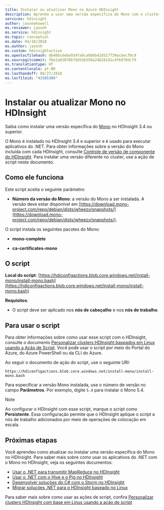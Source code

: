 ```yaml
---
title: Instalar ou atualizar Mono no Azure HDInsight
description: Aprenda a usar uma versão específica do Mono com o cluster HDInsight. O Mono é usado para executar aplicativos do .NET em clusters HDInsight baseados no Linux.
services: hdinsight
author: jasonwhowell
ms.reviewer: jasonh
ms.service: hdinsight
ms.topic: conceptual
ms.date: 04/10/2018
ms.author: jasonh
ms.custom: hdinsightactive
ms.openlocfilehash: db460c6ebe934fa9ca9b6b42d517f39acbecf0c9
ms.sourcegitcommit: f6e2a03076679d53b550a24828141c4fb978dcf9
ms.translationtype: HT
ms.contentlocale: pt-BR
ms.lasthandoff: 08/27/2018
ms.locfileid: "43105306"
---
```

# <a name="install-or-update-mono-on-hdinsight"></a>Instalar ou atualizar Mono no HDInsight

Saiba como instalar uma versão específica do [Mono](https://www.mono-project.com) no HDInsight 3.4 ou superior.

O Mono é instalado no HDInsight 3.4 e superior e é usado para executar aplicativos do .NET. Para obter informações sobre a versão do Mono incluída com cada HDInsight, consulte [Controle de versão de componente do HDInsight](hdinsight-component-versioning.md). Para instalar uma versão diferente no cluster, use a ação de script neste documento. 

## <a name="how-it-works"></a>Como ele funciona

Este script aceita o seguinte parâmetro:

* __Número da versão do Mono__: a versão do Mono a ser instalada. A versão deve estar disponível em [https://download.mono-project.com/repo/debian/dists/wheezy/snapshots/](https://download.mono-project.com/repo/debian/dists/wheezy/snapshots/).

O script instala os seguintes pacotes do Mono:

* __mono-complete__

* __ca-certificates-mono__

## <a name="the-script"></a>O script

__Local do script__: [https://hdiconfigactions.blob.core.windows.net/install-mono/install-mono.bash](https://hdiconfigactions.blob.core.windows.net/install-mono/install-mono.bash)

__Requisitos__:

* O script deve ser aplicado nos __nós de cabeçalho__ e nos __nós de trabalho__.

## <a name="to-use-the-script"></a>Para usar o script

Para obter informações sobre como usar esse script com o HDInsight, consulte o documento [Personalizar clusters HDInsight baseados em Linux usando a Ação de Script](hdinsight-hadoop-customize-cluster-linux.md#apply-a-script-action-to-a-running-cluster). Você pode usar o script por meio do Portal do Azure, do Azure PowerShell ou da CLI do Azure.

Ao seguir o documento de ação do script, use o seguinte URI:

    https://hdiconfigactions.blob.core.windows.net/install-mono/install-mono.bash

Para especificar a versão Mono instalada, use o número de versão no campo __Parâmetros__. Por exemplo, digite `5.4` para instalar o Mono 5.4.

> [!NOTE]
> Ao configurar o HDInsight com esse script, marque o script como __Persistente__. Essa configuração permite que o HDInsight aplique o script a nós de trabalho adicionados por meio de operações de colocação em escala.

## <a name="next-steps"></a>Próximas etapas

Você aprendeu como atualizar ou instalar uma versão específica do Mono no HDInsight. Para saber mais sobre como usar os aplicativos do .NET com o Mono no HDInsight, veja os seguintes documentos:

* [Usar o .NET para transmitir MapReduce no HDInsight](hadoop/apache-hadoop-dotnet-csharp-mapreduce-streaming.md)
* [Usar o .NET com o Hive e o Pig no HDInsight](hadoop/apache-hadoop-hive-pig-udf-dotnet-csharp.md)
* [Desenvolver soluções do C# com o Storm no HDInsight](storm/apache-storm-develop-csharp-visual-studio-topology.md)
* [Migrar soluções .NET para o HDInsight baseado no Linux](hdinsight-hadoop-migrate-dotnet-to-linux.md)

Para saber mais sobre como usar as ações de script, confira [Personalizar clusters HDInsight com base em Linux usando a ação de script](hdinsight-hadoop-customize-cluster-linux.md)
